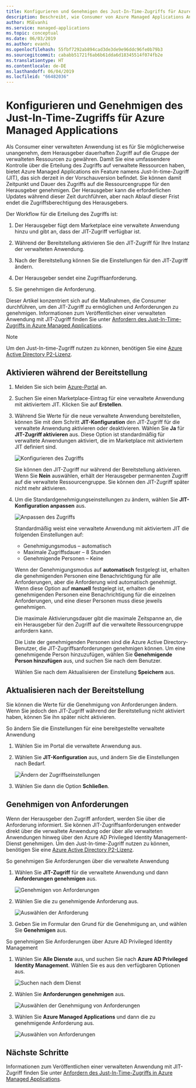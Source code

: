```yaml
---
title: Konfigurieren und Genehmigen des Just-In-Time-Zugriffs für Azure Managed Applications
description: Beschreibt, wie Consumer von Azure Managed Applications Anforderungen für den Just-In-time-Zugriff auf eine verwaltete Anwendung genehmigen.
author: MSEvanhi
ms.service: managed-applications
ms.topic: conceptual
ms.date: 06/03/2019
ms.author: evanhi
ms.openlocfilehash: 55fbf7292ab894cad3de3de9e96ddc96fe0b79b3
ms.sourcegitcommit: cababb51721f6ab6b61dda6d18345514f074fb2e
ms.translationtype: HT
ms.contentlocale: de-DE
ms.lasthandoff: 06/04/2019
ms.locfileid: "66482036"
---
```

# <a name="configure-and-approve-just-in-time-access-for-azure-managed-applications"></a>Konfigurieren und Genehmigen des Just-In-Time-Zugriffs für Azure Managed Applications

Als Consumer einer verwalteten Anwendung ist es für Sie möglicherweise unangenehm, dem Herausgeber dauerhaften Zugriff auf die Gruppe der verwalteten Ressourcen zu gewähren. Damit Sie eine umfassendere Kontrolle über die Erteilung des Zugriffs auf verwaltete Ressourcen haben, bietet Azure Managed Applications ein Feature namens Just-In-time-Zugriff (JIT), das sich derzeit in der Vorschauversion befindet. Sie können damit Zeitpunkt und Dauer des Zugriffs auf die Ressourcengruppe für den Herausgeber genehmigen. Der Herausgeber kann die erforderlichen Updates während dieser Zeit durchführen, aber nach Ablauf dieser Frist endet die Zugriffsberechtigung des Herausgebers.

Der Workflow für die Erteilung des Zugriffs ist:

1. Der Herausgeber fügt dem Marketplace eine verwaltete Anwendung hinzu und gibt an, dass der JIT-Zugriff verfügbar ist.

1. Während der Bereitstellung aktivieren Sie den JIT-Zugriff für Ihre Instanz der verwalteten Anwendung.

1. Nach der Bereitstellung können Sie die Einstellungen für den JIT-Zugriff ändern.

1. Der Herausgeber sendet eine Zugriffsanforderung.

1. Sie genehmigen die Anforderung.

Dieser Artikel konzentriert sich auf die Maßnahmen, die Consumer durchführen, um den JIT-Zugriff zu ermöglichen und Anforderungen zu genehmigen. Informationen zum Veröffentlichen einer verwalteten Anwendung mit JIT-Zugriff finden Sie unter [Anfordern des Just-In-Time-Zugriffs in Azure Managed Applications](request-just-in-time-access.md).

> [!NOTE]
> Um den Just-In-time-Zugriff nutzen zu können, benötigen Sie eine [Azure Active Directory P2-Lizenz](../active-directory/privileged-identity-management/subscription-requirements.md).

## <a name="enable-during-deployment"></a>Aktivieren während der Bereitstellung

1. Melden Sie sich beim [Azure-Portal](https://portal.azure.com) an.

1. Suchen Sie einen Marketplace-Eintrag für eine verwaltete Anwendung mit aktiviertem JIT. Klicken Sie auf **Erstellen**.

1. Während Sie Werte für die neue verwaltete Anwendung bereitstellen, können Sie mit dem Schritt **JIT-Konfiguration** den JIT-Zugriff für die verwaltete Anwendung aktivieren oder deaktivieren. Wählen Sie **Ja** für **JIT-Zugriff aktivieren** aus. Diese Option ist standardmäßig für verwaltete Anwendungen aktiviert, die im Marketplace mit aktiviertem JIT definiert sind.

   ![Konfigurieren des Zugriffs](./media/approve-just-in-time-access/configure-jit-access.png)

   Sie können den JIT-Zugriff nur während der Bereitstellung aktivieren. Wenn Sie **Nein** auswählen, erhält der Herausgeber permanenten Zugriff auf die verwaltete Ressourcengruppe. Sie können den JIT-Zugriff später nicht mehr aktivieren.

1. Um die Standardgenehmigungseinstellungen zu ändern, wählen Sie **JIT-Konfiguration anpassen** aus.

   ![Anpassen des Zugriffs](./media/approve-just-in-time-access/customize-jit-access.png)

   Standardmäßig weist eine verwaltete Anwendung mit aktiviertem JIT die folgenden Einstellungen auf:

   * Genehmigungsmodus – automatisch
   * Maximale Zugriffsdauer – 8 Stunden
   * Genehmigende Personen – Keine

   Wenn der Genehmigungsmodus auf **automatisch** festgelegt ist, erhalten die genehmigenden Personen eine Benachrichtigung für alle Anforderungen, aber die Anforderung wird automatisch genehmigt. Wenn diese Option auf **manuell** festgelegt ist, erhalten die genehmigenden Personen eine Benachrichtigung für die einzelnen Anforderungen, und eine dieser Personen muss diese jeweils genehmigen.

   Die maximale Aktivierungsdauer gibt die maximale Zeitspanne an, die ein Herausgeber für den Zugriff auf die verwaltete Ressourcengruppe anfordern kann.

   Die Liste der genehmigenden Personen sind die Azure Active Directory-Benutzer, die JIT-Zugriffsanforderungen genehmigen können. Um eine genehmigende Person hinzuzufügen, wählen Sie **Genehmigende Person hinzufügen** aus, und suchen Sie nach dem Benutzer.

   Wählen Sie nach dem Aktualisieren der Einstellung **Speichern** aus.

## <a name="update-after-deployment"></a>Aktualisieren nach der Bereitstellung

Sie können die Werte für die Genehmigung von Anforderungen ändern. Wenn Sie jedoch den JIT-Zugriff während der Bereitstellung nicht aktiviert haben, können Sie ihn später nicht aktivieren.

So ändern Sie die Einstellungen für eine bereitgestellte verwaltete Anwendung

1. Wählen Sie im Portal die verwaltete Anwendung aus.

1. Wählen Sie **JIT-Konfiguration** aus, und ändern Sie die Einstellungen nach Bedarf.

   ![Ändern der Zugriffseinstellungen](./media/approve-just-in-time-access/change-settings.png)

1. Wählen Sie dann die Option **Schließen**.

## <a name="approve-requests"></a>Genehmigen von Anforderungen

Wenn der Herausgeber den Zugriff anfordert, werden Sie über die Anforderung informiert. Sie können JIT-Zugriffsanforderungen entweder direkt über die verwaltete Anwendung oder über alle verwalteten Anwendungen hinweg über den Azure AD Privileged Identity Management-Dienst genehmigen. Um den Just-In-time-Zugriff nutzen zu können, benötigen Sie eine [Azure Active Directory P2-Lizenz](../active-directory/privileged-identity-management/subscription-requirements.md).

So genehmigen Sie Anforderungen über die verwaltete Anwendung

1. Wählen Sie **JIT-Zugriff** für die verwaltete Anwendung und dann **Anforderungen genehmigen** aus.

   ![Genehmigen von Anforderungen](./media/approve-just-in-time-access/approve-requests.png)
 
1. Wählen Sie die zu genehmigende Anforderung aus.

   ![Auswählen der Anforderung](./media/approve-just-in-time-access/select-request.png)

1. Geben Sie im Formular den Grund für die Genehmigung an, und wählen Sie **Genehmigen** aus.

So genehmigen Sie Anforderungen über Azure AD Privileged Identity Management

1. Wählen Sie **Alle Dienste** aus, und suchen Sie nach **Azure AD Privileged Identity Management**. Wählen Sie es aus den verfügbaren Optionen aus.

   ![Suchen nach dem Dienst](./media/approve-just-in-time-access/search.png)

1. Wählen Sie **Anforderungen genehmigen** aus.

   ![Auswählen der Genehmigung von Anforderungen](./media/approve-just-in-time-access/select-approve-requests.png)

1. Wählen Sie **Azure Managed Applications** und dann die zu genehmigende Anforderung aus.

   ![Auswählen von Anforderungen](./media/approve-just-in-time-access/view-requests.png)

## <a name="next-steps"></a>Nächste Schritte

Informationen zum Veröffentlichen einer verwalteten Anwendung mit JIT-Zugriff finden Sie unter [Anfordern des Just-In-Time-Zugriffs in Azure Managed Applications](request-just-in-time-access.md).
